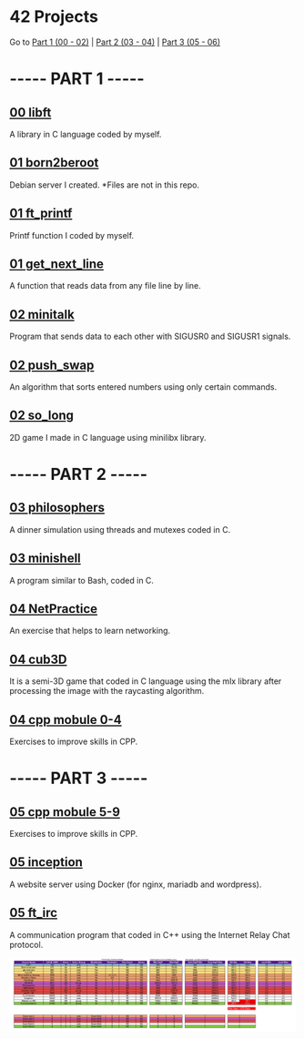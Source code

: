 # 42 Projects
Go to
[Part 1 (00 - 02)](#------part-1------)
|
[Part 2 (03 - 04)](#------part-2------)
|
[Part 3 (05 - 06)](#------part-3------)

# ----- PART 1 -----

## [00 libft](https://github.com/Muratmirsad/42/tree/master/00%20Libft/)

A library in C language coded by myself.

## [01 born2beroot](https://github.com/Muratmirsad/42/tree/master/01%20born2beroot/)

Debian server I created. *Files are not in this repo.

## [01 ft_printf](https://github.com/Muratmirsad/42/tree/master/01%20ft_printf/)

Printf function I coded by myself.

## [01 get_next_line](https://github.com/Muratmirsad/42/tree/master/01%20get_next_line/)

A function that reads data from any file line by line.

## [02 minitalk](https://github.com/Muratmirsad/42/tree/master/02%20minitalk/)

Program that sends data to each other with SIGUSR0 and SIGUSR1 signals.

## [02 push_swap](https://github.com/Muratmirsad/42/tree/master/02%20push_swap/)

An algorithm that sorts entered numbers using only certain commands.

## [02 so_long](https://github.com/Muratmirsad/42/tree/master/02%20so_long/)

2D game I made in C language using minilibx library.

# ----- PART 2 -----

## [03 philosophers](https://github.com/Muratmirsad/42/tree/master/03%20philosophers/)

A dinner simulation using threads and mutexes coded in C.

## [03 minishell](https://github.com/Muratmirsad/42/tree/master/03%20minishell/)

A program similar to Bash, coded in C.

## [04 NetPractice](https://github.com/Muratmirsad/42/tree/master/04%20NetPractice/)

An exercise that helps to learn networking.

## [04 cub3D](https://github.com/Muratmirsad/42/tree/master/04%20cub3D/)

It is a semi-3D game that coded in C language using the mlx library after processing the image with the raycasting algorithm.

## [04 cpp mobule 0-4](https://github.com/Muratmirsad/42/tree/master/04%20cpp%20module%200-4/)

Exercises to improve skills in CPP.

# ----- PART 3 -----

## [05 cpp mobule 5-9](https://github.com/Muratmirsad/42/tree/master/05%20cpp%20module%205-9/)

Exercises to improve skills in CPP.

## [05 inception](https://github.com/Muratmirsad/42/tree/master/05%20inception/)

A website server using Docker (for nginx, mariadb and wordpress).

## [05 ft_irc](https://github.com/Muratmirsad/42/tree/master/05%20ft_irc/)

A communication program that coded in C++ using the Internet Relay Chat protocol.

![old](/Projects_-_All_Data_for_students-1.png)
